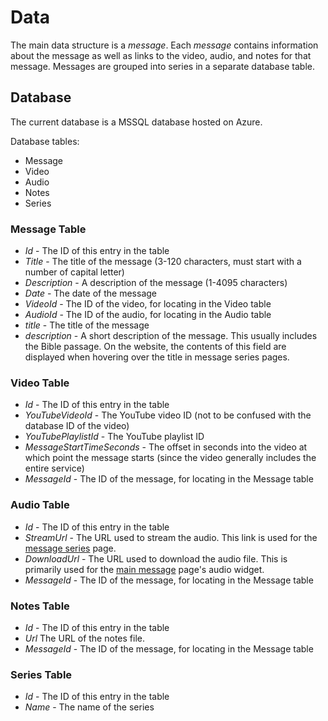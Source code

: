 # Data

The main data structure is a *message*. Each *message* contains information about the message as well as links to the video, audio, and notes for that message. Messages are grouped into series in a separate database table.

## Database

The current database is a MSSQL database hosted on Azure. 

Database tables:
* Message
* Video
* Audio
* Notes
* Series

### Message Table
* *Id* - The ID of this entry in the table
* *Title* - The title of the message (3-120 characters, must start with a number of capital letter)
* *Description* - A description of the message (1-4095 characters)
* *Date* - The date of the message
* *VideoId* - The ID of the video, for locating in the Video table
* *AudioId* - The ID of the audio, for locating in the Audio table
* *title* - The title of the message
* *description* - A short description of the message. This usually includes the Bible passage. On the website, the contents of this field are displayed  when hovering over the title in message series pages.

### Video Table
* *Id* - The ID of this entry in the table
* *YouTubeVideoId* - The YouTube video ID (not to be confused with the database ID of the video)
* *YouTubePlaylistId* - The YouTube playlist ID
* *MessageStartTimeSeconds* - The offset in seconds into the video at which point the message starts (since the video generally includes the entire service)
* *MessageId* - The ID of the message, for locating in the Message table

### Audio Table
* *Id* - The ID of this entry in the table
* *StreamUrl* - The URL used to stream the audio. This link is used for the [message series](description-website-code.md#Message-Series-Pages) page.
* *DownloadUrl* - The URL used to download the audio file. This is primarily used for the [main message](description-website-code.md#Messages-Front-Page) page's audio widget.
* *MessageId* - The ID of the message, for locating in the Message table

### Notes Table
* *Id* - The ID of this entry in the table
* *Url* The URL of the notes file.
* *MessageId* - The ID of the message, for locating in the Message table

### Series Table
* *Id* - The ID of this entry in the table
* *Name* - The name of the series


